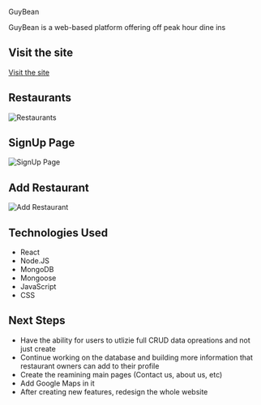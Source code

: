 GuyBean

<p>GuyBean is a web-based platform offering off peak hour dine ins</p>


<h2>Visit the site</h2>

[Visit the site]()

<h2>Restaurants</h2>

![Restaurants]()

<h2>SignUp Page</h2>

![SignUp Page]()

<h2>Add Restaurant</h2>

![Add Restaurant]()

<h2>Technologies Used</h2>

* React
* Node.JS
* MongoDB
* Mongoose
* JavaScript
* CSS

<h2>Next Steps</h2>

* Have the ability for users to utlizie full CRUD data opreations and not just create
* Continue working on the database and building more information that restaurant owners can add to their profile
* Create the reamining main pages (Contact us, about us, etc)
* Add Google Maps in it
* After creating new features, redesign the whole website
